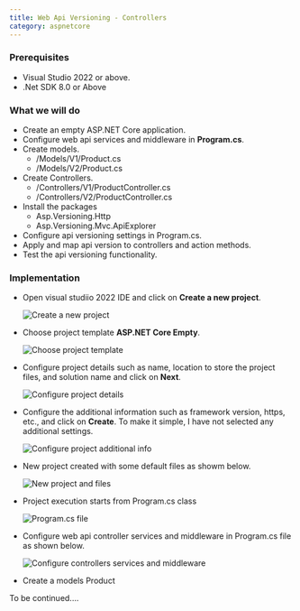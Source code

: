 ```yaml
---
title: Web Api Versioning - Controllers
category: aspnetcore
---
```


### Prerequisites
- Visual Studio 2022 or above.
- .Net SDK 8.0 or Above

### What we will do
- Create an empty ASP.NET Core application.
- Configure web api services and middleware in **Program.cs**.
- Create models.
	- /Models/V1/Product.cs
	- /Models/V2/Product.cs
- Create Controllers.
	- /Controllers/V1/ProductController.cs
	- /Controllers/V2/ProductController.cs
- Install the packages
	- Asp.Versioning.Http
	- Asp.Versioning.Mvc.ApiExplorer
- Configure api versioning settings in Program.cs.
- Apply and map api version to controllers and action methods.
- Test the api versioning functionality.

### Implementation
- Open visual studiio 2022 IDE and click on **Create a new project**. 

  ![Create a new project](/blog/assets/img/versioning/controllers/1-open-vs-create-project-VS2022.png)
- Choose project template **ASP.NET Core Empty**.

	![Choose project template](/blog/assets/img/versioning/controllers/2-choose-project-template.png)
- Configure project details such as name, location to store the project files, and solution name and click on **Next**.

  ![Configure project details](/blog/assets/img/versioning/controllers/3-configure-project.png)
- Configure the additional information such as framework version, https, etc., and click on **Create**. To make it simple, I have not selected any additional settings.

  ![Configure project additional info](/blog/assets/img/versioning/controllers/4-configure-project-additional-info.png)
  
- New project created with some default files as showm below.

    ![New project and files](/blog/assets/img/versioning/controllers/5-new-project.png)
	
- Project execution starts from Program.cs class

    ![Program.cs file](/blog/assets/img/versioning/controllers/6-program-cs-default.png)
	
- Configure web api controller services and middleware in Program.cs file as shown below.
	
	![Configure controllers services and middleware](/blog/assets/img/versioning/controllers/7-configure-web-api-controllers-program-cs.png)
	
- Create a models Product

<style>

.code{
	background-color: #f0f0f0;
	font-size: 14px;
	padding: 10px;
	margin: 10px;
	border-radius: 10px;
	color: #000;
}

.highlight {
   font-weight: bold;
   font-size: 15px;
   background-color: #f0f0f0;
}

</style>
To be continued....